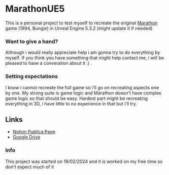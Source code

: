 # MarathonUE5
This is a personal project to test myself to recreate the original [Marathon](https://alephone.lhowon.org/) game (1994, Bungie) in Unreal Engine 5.3.2 (might update it if needed)

### Want to give a hand?
Although i would really appreciate help i am gonna try to do everything by myself. If you think you have something that might help contact me, i will be pleased to have a converation about it :) .

### Setting expectations
I know i cannot recreate the full game so i'll go on recreating aspects one by one. My strong suite is game logic and Marathon doesn't have complex game logic so that should be easy.
Hardest part might be recreating everything in 3D, i have little to no experience in that but i'll try.

## Links
- [Notion Publica Page](https://ebbro.notion.site/Marathon-UE5-1bf9c7e53c3c467a88db6662b8df2192)
- [Google Drive](https://drive.google.com/drive/folders/1WEWNGlHYbKDWqySQfUR3UPvvLHhSaC2o?usp=sharing)

### Info
This project was started on 18/02/2024 and it is worked on my free time so don't expect much of it
